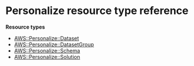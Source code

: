 # Personalize resource type reference<a name="AWS_Personalize"></a>

**Resource types**

- [AWS::Personalize::Dataset](aws-resource-personalize-dataset.md)
- [AWS::Personalize::DatasetGroup](aws-resource-personalize-datasetgroup.md)
- [AWS::Personalize::Schema](aws-resource-personalize-schema.md)
- [AWS::Personalize::Solution](aws-resource-personalize-solution.md)

